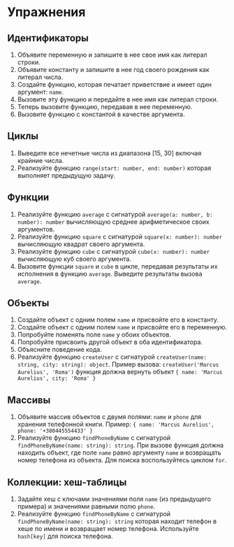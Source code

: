 # Упражнения

## Идентификаторы

1. Объявите переменную и запишите в нее свое имя как литерал строки.
2. Объявите константу и запишите в нее год своего рождения как литерал числа.
3. Создайте функцию, которая печатает приветствие и имеет один аргумент: `name`.
4. Вызовите эту функцию и передайте в нее имя как литерал строки.
5. Теперь вызовите функцию, передавая в нее переменную.
6. Вызовите функцию с константой в качестве аргумента.

## Циклы

1. Выведите все нечетные числа из диапазона [15, 30] включая крайние числа.
2. Реализуйте функцию `range(start: number, end: number)` которая выполняет
предыдущую задачу.

## Функции

1. Реализуйте функцию `average` с сигнатурой
`average(a: number, b: number): number` вычисляющую среднее арифметическое своих аргументов.
2. Реализуйте функцию `square` с сигнатурой
`square(x: number): number` вычисляющую квадрат своего аргумента.
3. Реализуйте функцию `cube` с сигнатурой
`cube(x: number): number` вычисляющую куб своего аргумента.
4. Вызовите функции `square` и `cube` в цикле, передавая результаты их исполнения
в функцию `average`. Выведите результаты вызова `average`.

## Объекты

1. Создайте объект с одним полем `name` и присвойте его в константу.
2. Создайте объект с одним полем `name` и присвойте его в переменную.
3. Попробуйте поменять поле `name` у обоих объектов.
4. Попробуйте присвоить другой объект в оба идентификатора.
5. Объясните поведение кода.
6. Реализуйте функцию `createUser` с сигнатурой
`createUser(name: string, city: string): object`. Пример вызова:
`createUser('Marcus Aurelius', 'Roma')` функция должна вернуть объект
`{ name: 'Marcus Aurelius', city: 'Roma' }`

## Массивы

1. Объявите массив объектов с двумя полями: `name` и `phone` для хранения
телефонной книги. Пример: `{ name: 'Marcus Aurelius', phone: '+380445554433' }`
2. Реализуйте функцию `findPhoneByName` с сигнатурой
`findPhoneByName(name: string): string`. При вызове функция должна находить объект,
где поле `name` равно аргументу `name` и возвращать номер телефона из объекта.
Для поиска воспользуйтесь циклом `for`.

## Коллекции: хеш-таблицы

1. Задайте хеш с ключами значениями поля `name` (из предыдущего примера)
и значениями равными полю `phone`.
2. Реализуйте функцию `findPhoneByName` с сигнатурой
`findPhoneByName(name: string): string` которая находит телефон в хеше по имени
и возвращает номер телефона. Используйте `hash[key]` для поиска телефона.
